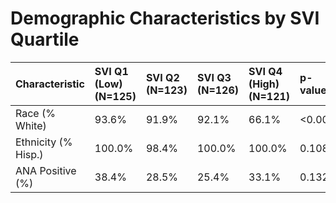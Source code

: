 # Demographic Characteristics by SVI Quartile

| Characteristic      | SVI Q1 (Low) (N=125)   | SVI Q2 (N=123)   | SVI Q3 (N=126)   | SVI Q4 (High) (N=121)   | p-value   |
|:--------------------|:-----------------------|:-----------------|:-----------------|:------------------------|:----------|
| Race (% White)      | 93.6%                  | 91.9%            | 92.1%            | 66.1%                   | <0.001    |
| Ethnicity (% Hisp.) | 100.0%                 | 98.4%            | 100.0%           | 100.0%                  | 0.108     |
| ANA Positive (%)    | 38.4%                  | 28.5%            | 25.4%            | 33.1%                   | 0.132     |